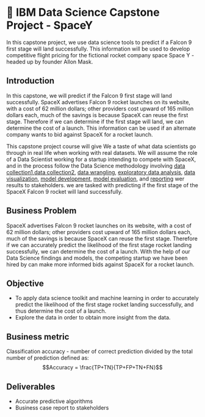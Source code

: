 # :rocket: IBM Data Science Capstone Project - SpaceY
In this capstone project, we use data science tools to predict if a Falcon 9 first stage will land successfully. This information will be used to develop competitive flight pricing for the fictional rocket company space Space Y - headed up by founder Allon Mask.

## Introduction

In this capstone, we will predict if the Falcon 9 first stage will land successfully. SpaceX advertises Falcon 9 rocket launches on its website, with a cost of 62 million dollars; other providers cost upward of 165 million dollars each, much of the savings is because SpaceX can reuse the first stage. Therefore if we can determine if the first stage will land, we can determine the cost of a launch. This information can be used if an alternate company wants to bid against SpaceX for a rocket launch. 

This capstone project course will give We a taste of what data scientists go through in real life when working with real datasets. We will assume the role of a Data Scientist working for a startup intending to compete with SpaceX, and in the process follow the Data Science methodology involving [data collection1](https://github.com/jennahc99/IBM-Data-Science-Capstone-SpaceY/blob/main/Data_Collection_API.ipynb),[data collection2](https://github.com/jennahc99/IBM-Data-Science-Capstone-SpaceY/blob/main/Data_Collection_with_Web_Scraping.ipynb), [data wrangling](https://github.com/jennahc99/IBM-Data-Science-Capstone-SpaceY/blob/main/Data_Wrangling.ipynb), [exploratory data analysis]((https://github.com/jennahc99/IBM-Data-Science-Capstone-SpaceY/blob/main/EDA_with_SQL_sqllite.ipynb)), [data visualization](https://github.com/jennahc99/IBM-Data-Science-Capstone-SpaceY/blob/main/EDA_with_Data_Visualization.ipynb), [model development](https://github.com/jennahc99/IBM-Data-Science-Capstone-SpaceY/blob/main/Machine_Learning_Prediction.ipynb), [model evaluation](https://github.com/jennahc99/IBM-Data-Science-Capstone-SpaceY/blob/main/Machine_Learning_Prediction.ipynb), and [reporting](https://github.com/jennahc99/IBM-Data-Science-Capstone-SpaceY/blob/main/IBM_DS_Capstone_SpaceY_Final_Presentation.pdf) wer results to stakeholders. we are tasked with predicting if the first stage of the SpaceX Falcon 9 rocket will land successfully. 

## Business Problem
SpaceX advertises Falcon 9 rocket launches on its website, with a cost of 62 million dollars; other providers cost upward of 165 million dollars each, much of the savings is because SpaceX can reuse the first stage. Therefore if we can accurately predict the likelihood of the first stage rocket landing successfully, we can determine the cost of a launch. With the help of our Data Science findings and models, the competing startup we have been hired by can make more informed bids against SpaceX for a rocket launch. 

## Objective
- To apply data science toolkit and machine learning in order to accurately predict the likelihood of the first stage rocket landing successfully, and thus determine the cost of a launch.
- Explore the data in order to obtain more insight from the data.

## Business metric
Classification accuracy - number of correct prediction divided by the total number of prediction defined as:
$$Accuracy = \frac{TP+TN}{TP+FP+TN+FN}$$


## Deliverables
- Accurate predictive algorithms
- Business case report to stakeholders
